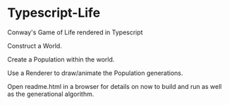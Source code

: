 Typescript-Life
===============

Conway's Game of Life rendered in Typescript

Construct a World.

Create a Population within the world.

Use a Renderer to draw/animate the Population generations.


Open readme.html in a browser for details on now to build and run as well as the generational algorithm.


